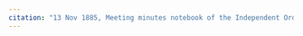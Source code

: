 ```yaml
---
citation: "13 Nov 1885, Meeting minutes notebook of the Independent Order of Good Templars, High Bridge Lodge No. 296, Tompkins County History Center, Ithaca NY."
---
```



